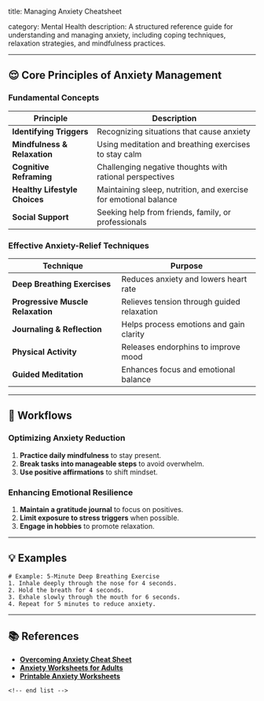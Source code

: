 title: Managing Anxiety Cheatsheet

category: Mental Health
description: A structured reference guide for understanding and managing anxiety, including coping techniques, relaxation strategies, and mindfulness practices.

---

## 😌 **Core Principles of Anxiety Management**

### **Fundamental Concepts**

| Principle                           | Description                                                      |
| ----------------------------------- | ---------------------------------------------------------------- |
| **Identifying Triggers**      | Recognizing situations that cause anxiety                        |
| **Mindfulness & Relaxation**  | Using meditation and breathing exercises to stay calm            |
| **Cognitive Reframing**       | Challenging negative thoughts with rational perspectives         |
| **Healthy Lifestyle Choices** | Maintaining sleep, nutrition, and exercise for emotional balance |
| **Social Support**            | Seeking help from friends, family, or professionals              |

### **Effective Anxiety-Relief Techniques**

| Technique                               | Purpose                                    |
| --------------------------------------- | ------------------------------------------ |
| **Deep Breathing Exercises**      | Reduces anxiety and lowers heart rate      |
| **Progressive Muscle Relaxation** | Relieves tension through guided relaxation |
| **Journaling & Reflection**       | Helps process emotions and gain clarity    |
| **Physical Activity**             | Releases endorphins to improve mood        |
| **Guided Meditation**             | Enhances focus and emotional balance       |

---

## 🔄 **Workflows**

### **Optimizing Anxiety Reduction**

1. **Practice daily mindfulness** to stay present.
2. **Break tasks into manageable steps** to avoid overwhelm.
3. **Use positive affirmations** to shift mindset.

### **Enhancing Emotional Resilience**

1. **Maintain a gratitude journal** to focus on positives.
2. **Limit exposure to stress triggers** when possible.
3. **Engage in hobbies** to promote relaxation.

---

## 💡 **Examples**

```plaintext
# Example: 5-Minute Deep Breathing Exercise
1. Inhale deeply through the nose for 4 seconds.  
2. Hold the breath for 4 seconds.  
3. Exhale slowly through the mouth for 6 seconds.  
4. Repeat for 5 minutes to reduce anxiety.  
```

---

## 📚 **References**

- **[Overcoming Anxiety Cheat Sheet](https://theanxietyclinic.com/pdf/cheat%20sheet.pdf)**
- **[Anxiety Worksheets for Adults](https://www.carepatron.com/templates/anxiety-worksheets-for-adults)**
- **[Printable Anxiety Worksheets](https://www.happierhuman.com/anxiety-worksheets/)**

```
<!-- end list -->
```
